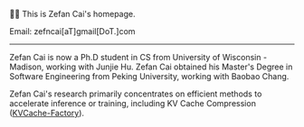 👨‍🌾‍ This is Zefan Cai's homepage.

Email: zefncai[aT]gmail[DoT.]com

-----

Zefan Cai is now a Ph.D student in CS from University of Wisconsin - Madison, working with Junjie Hu.
Zefan Cai obtained his Master's Degree in Software Engineering from Peking University, working with Baobao Chang.<br>

Zefan Cai's research primarily concentrates on efficient methods to accelerate inference or training, including KV Cache Compression (<a href="https://github.com/Zefan-Cai/KVCache-Factory">KVCache-Factory</a>).

<!-- ![image](https://github-readme-stats.vercel.app/api?username=Zefan-Cai8&show_icons=true&theme=onedark) -->
